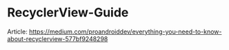 # RecyclerView-Guide

Article: https://medium.com/proandroiddev/everything-you-need-to-know-about-recyclerview-577bf9248298
